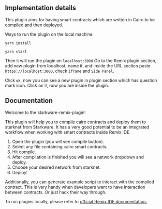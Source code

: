 ## Implementation details

This plugin aims for having smart contracts which are written in Cairo to be compiled and then deployed.

Ways to run the plugin on the local machine

`yarn install`

`yarn start`

Then it will run the plugin on `localhost:3000`
Go to the Remix plugin section, add new plugin from localhost, name it, and inside the URL section paste `https://localhost:3000`, check `iframe` and `Side Panel`. 

Click `ok`, now you can see a new plugin in plugin section which has question mark icon. Click on it, now you are inside the plugin.

## Documentation

Welcome to the starkware-remix-plugin!

This plugin will help you to compile cairo contracts and deploy them to starknet from Starkware.
It has a very good potential to be an integrated workflow when working with smart contracts inside Remix IDE.

1. Open the plugin (you will see compile button).
2. Select any file containing cairo smart contracts.
3. Hit compile.
4. After compilation is finished you will see a network dropdown and deploy.
5. Choose your desired network from starknet.
6. Deploy! 

Additionally, you can generate example script to interact with the compiled contract. This is very handy when developers want to have interaction between contracts. Or just hack their way through.

To run plugins locally, please refer to [official Remix IDE documentation.](https://remix-ide.readthedocs.io/en/latest/plugin_manager.html?highlight=connect%20to%20local%20plugin#plugin-devs-load-a-local-plugin)
